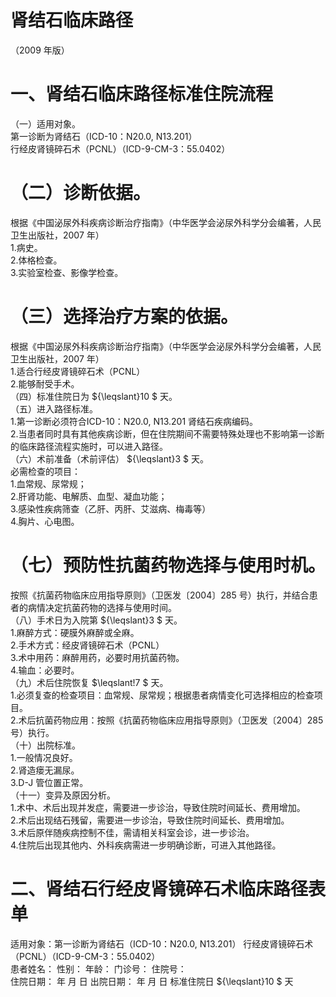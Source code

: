 # 肾结石临床路径  
（2009 年版）  
# 一、肾结石临床路径标准住院流程  
（一）适用对象。  
第一诊断为肾结石（ICD-10：N20.0, N13.201）  
行经皮肾镜碎石术（PCNL）（ICD-9-CM-3：55.0402）  
# （二）诊断依据。  
根据《中国泌尿外科疾病诊断治疗指南》（中华医学会泌尿外科学分会编著，人民卫生出版社，2007 年）  
1.病史。  
2.体格检查。  
3.实验室检查、影像学检查。  
# （三）选择治疗方案的依据。  
根据《中国泌尿外科疾病诊断治疗指南》（中华医学会泌尿外科学分会编著，人民卫生出版社，2007 年）  
1.适合行经皮肾镜碎石术（PCNL）  
2.能够耐受手术。  
（四）标准住院日为 ${\leqslant}10 $ 天。  
（五）进入路径标准。  
1.第一诊断必须符合ICD-10：N20.0, N13.201 肾结石疾病编码。  
2.当患者同时具有其他疾病诊断，但在住院期间不需要特殊处理也不影响第一诊断的临床路径流程实施时，可以进入路径。  
（六）术前准备（术前评估） ${\leqslant}3 $ 天。  
必需检查的项目：  
1.血常规、尿常规；  
2.肝肾功能、电解质、血型、凝血功能；  
3.感染性疾病筛查（乙肝、丙肝、艾滋病、梅毒等）  
4.胸片、心电图。  
# （七）预防性抗菌药物选择与使用时机。  
按照《抗菌药物临床应用指导原则》（卫医发〔2004〕285 号）执行，并结合患者的病情决定抗菌药物的选择与使用时间。  
（八）手术日为入院第 ${\leqslant}3 $ 天。  
1.麻醉方式：硬膜外麻醉或全麻。  
2.手术方式：经皮肾镜碎石术（PCNL）  
3.术中用药：麻醉用药，必要时用抗菌药物。  
4.输血：必要时。  
（九）术后住院恢复 $\leqslant\!7 $ 天。  
1.必须复查的检查项目：血常规、尿常规；根据患者病情变化可选择相应的检查项目。  
2.术后抗菌药物应用：按照《抗菌药物临床应用指导原则》（卫医发〔2004〕285 号）执行。  
（十）出院标准。  
1.一般情况良好。  
2.肾造瘘无漏尿。  
3.D-J 管位置正常。  
（十一）变异及原因分析。  
1.术中、术后出现并发症，需要进一步诊治，导致住院时间延长、费用增加。  
2.术后出现结石残留，需要进一步诊治，导致住院时间延长、费用增加。  
3.术后原伴随疾病控制不佳，需请相关科室会诊，进一步诊治。  
4.住院后出现其他内、外科疾病需进一步明确诊断，可进入其他路径。  
# 二、肾结石行经皮肾镜碎石术临床路径表单  
适用对象：第一诊断为肾结石（ICD-10：N20.0, N13.201） 行经皮肾镜碎石术（PCNL）（ICD-9-CM-3：55.0402）  
患者姓名：       性别：     年龄：     门诊号：        住院号：  
住院日期：    年  月  日     出院日期：    年  月  日   标准住院日 ${\leqslant}10 $ 天  

